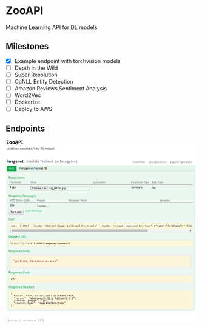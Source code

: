 # ZooAPI
Machine Learning API for DL models


## Milestones
- [x] Example endpoint with torchvision models
- [ ] Depth in the Wild
- [ ] Super Resolution
- [ ] CoNLL Entity Detection
- [ ] Amazon Reviews Sentiment Analysis
- [ ] Word2Vec
- [ ] Dockerize
- [ ] Deploy to AWS

## Endpoints
![title](api_spec.png)

